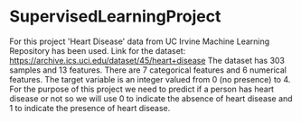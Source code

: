 # SupervisedLearningProject
For this project 'Heart Disease' data from UC Irvine Machine Learning Repository has been used.
Link for the dataset: https://archive.ics.uci.edu/dataset/45/heart+disease
The dataset has 303 samples and 13 features. 
There are 7 categorical features and 6 numerical features. 
The target variable is an integer valued from 0 (no presence) to 4. 
For the purpose of this project we need to predict if a person has heart disease or not 
so we will use 0 to indicate the absence of heart disease and 1 to indicate the presence of heart disease.
